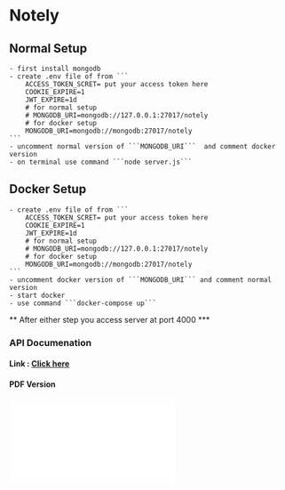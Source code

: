 # Notely

## Normal Setup

    - first install mongodb
    - create .env file of from ```
        ACCESS_TOKEN_SCRET= put your access token here
        COOKIE_EXPIRE=1
        JWT_EXPIRE=1d
        # for normal setup
        # MONGODB_URI=mongodb://127.0.0.1:27017/notely
        # for docker setup
        MONGODB_URI=mongodb://mongodb:27017/notely
    ```
    - uncomment normal version of ```MONGODB_URI```  and comment docker version
    - on terminal use command ```node server.js```

## Docker Setup

    - create .env file of from ```
        ACCESS_TOKEN_SCRET= put your access token here
        COOKIE_EXPIRE=1
        JWT_EXPIRE=1d
        # for normal setup
        # MONGODB_URI=mongodb://127.0.0.1:27017/notely
        # for docker setup
        MONGODB_URI=mongodb://mongodb:27017/notely
    ```
    - uncomment docker version of ```MONGODB_URI``` and comment normal version
    - start docker
    - use command ```docker-compose up```

** After either step you access server at port 4000 \***

### API Documenation
#### Link : [Click here](https://documenter.getpostman.com/view/31564556/2s9YsFCtLe)
#### PDF Version
<embed src="./documentation/Notely.pdf" type="application/pdf" />





